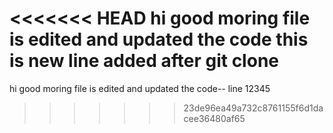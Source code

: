 <<<<<<< HEAD
hi good moring file is edited and updated the code
this is new line added after git clone
=======
hi good moring file is edited and updated the code-- line 12345
>>>>>>> 23de96ea49a732c8761155f6d1dacee36480af65
